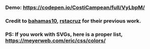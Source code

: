 ### Demo: https://codepen.io/CostiCampean/full/VyLbpM/
### Credit to [bahamas10](https://github.com/bahamas10), [rstacruz](https://github.com/rstacruz) for their previous work.
### PS: If you work with SVGs, here is a proper list, https://meyerweb.com/eric/css/colors/
